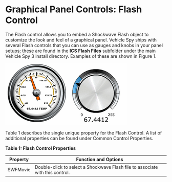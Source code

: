 # Graphical Panel Controls: Flash Control

The Flash control allows you to embed a Shockwave Flash object to customize the look and feel of a graphical panel. Vehicle Spy ships with several Flash controls that you can use as gauges and knobs in your panel setups; these are found in the **ICS Flash Files** subfolder under the main Vehicle Spy 3 install directory. Examples of these are shown in Figure 1.

![Figure 1: Flash Control examples.](../../../../.gitbook/assets/gpctrlFBSWF.gif)

Table 1 describes the single unique property for the Flash Control. A list of additional properties can be found under Common Control Properties.

**Table 1: Flash Control Properties**

| Property | Function and Options                                                          |
| -------- | ----------------------------------------------------------------------------- |
| SWFMovie | Double-click to select a Shockwave Flash file to associate with this control. |
